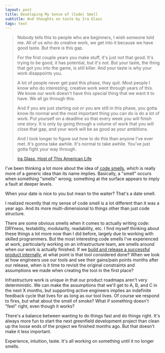 ```yaml
---
layout: post
title: Developing My Sense of (Code) Smell 
subtitle: And thoughts on taste by Ira Glass 
tags: text
---
```


<blockquote>
<p>Nobody tells this to people who are beginners, I wish someone told me. All of us who do creative work, we get into it because we have good taste. But there is this gap.</p>
<p>For the first couple years you make stuff, it's just not that good. It's trying to be good, it has potential, but it's not. But your taste, the thing that got you into the game, is still killer. And your taste is why your work disappoints you.</p>
<p>A lot of people never get past this phase, they quit. Most people I know who do interesting, creative work went through years of this. We know our work doesn't have this special thing that we want it to have. We all go through this.</p>
<p>And if you are just starting out or you are still in this phase, you gotta know its normal and the most important thing you can do is do a lot of work. Put yourself on a deadline so that every week you will finish one story. It is only by going through a volume of work that you will close that gap, and your work will be as good as your ambitions.</p> 
<p>And I took longer to figure out how to do this than anyone I've ever met. It's gonna take awhile. It's normal to take awhile. You've just gotta fight your way through.</p>
<p class='quote-source'><a href="https://www.youtube.com/watch?v=BI23U7U2aUY" target="_blank">Ira Glass, Host of This American Life</a></p>
</blockquote>

I've been thinking a lot more about the idea of <a href="http://martinfowler.com/bliki/CodeSmell.html" target="_blank">code smells</a>, which is really more of a generic idea than its name implies.  Basically, a "smell" occurs when something "smells" wrong; something at the surface appears to imply a fault at deeper levels.  

When your date is nice to you but mean to the waiter?  That's a date smell.

I realized recently that my sense of code smell is a lot different than it was a year ago.  And its more multi-dimensional to things other than just code structure.

There are some obvious smells when it comes to actually writing code: DRYness, testability, modularity, readability, etc.  I find myself thinking about these things a lot more now than I did before, largely due to working with skilled programmers.  But the most interesting code smells I've experienced at work, particularly working on an infrastructure team, are smells around when our work is actually finished.  If we <a href="https://codeascraft.com/2015/02/02/transitioning-to-scss-at-scale/" target="_blank">build and release a successful product internally</a>, at what point is that tool considered done?  When we look at how engineers use our tools and see their gains/pain points months after our release, when is it time to revisit the original constraints and assumptions we made when creating the tool in the first place?

Infrastructure work is unique in that our product roadmaps aren't very deterministic.  We can make the assumptions that we'll get to A, B, and C in the next X months, but supporting active engineers implies an indefinite feedback cycle that lives for as long as our tool lives.  Of course we respond to fires, but what about the smell of smoke?  What if something doesn't "feel" right, even though it works?

There's a balance between wanting to do things fast and do things right.  It's always more fun to start the next greenfield development project than clean up the loose ends of the project we finished months ago.  But that doesn't make it less important. 

Experience, intuition, taste.  It's all working on something until it no longer smells.
